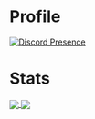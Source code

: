 # Profile
[![Discord Presence](https://lanyard.cnrad.dev/api/885513242225569822)](https://discord.com/users/885513242225569822)

# Stats

<a href="https://github.com/anuraghazra/github-readme-stats">
  <img align="center" src="https://github-readme-stats.vercel.app/api?username=Alleexxi&show_icons=true&theme=radical" />
</a>
<a href="https://github.com/anuraghazra/convoychat">
  <img align="center" src="https://github-readme-stats.vercel.app/api/top-langs/?username=Alleexxi&layout=compact&theme=radical" />
</a>

